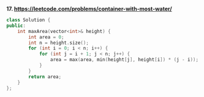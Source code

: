**17. https://leetcode.com/problems/container-with-most-water/**
```c++
class Solution {
public:
    int maxArea(vector<int>& height) {
        int area = 0;
        int n = height.size();
        for (int i = 0; i < n; i++) {
            for (int j = i + 1; j < n; j++) {
                area = max(area, min(height[j], height[i]) * (j - i));
            }
        }
        return area;
    }
};
```
